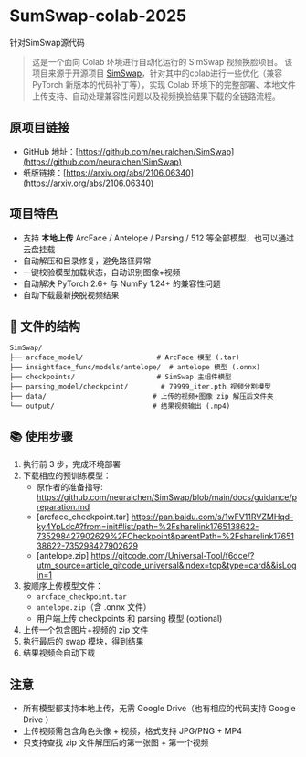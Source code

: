 # SumSwap-colab-2025
针对SimSwap源代码
> 这是一个面向 Colab 环境进行自动化运行的 SimSwap 视频换脸项目。
该项目来源于开源项目 [SimSwap](https://github.com/neuralchen/SimSwap)，针对其中的colab进行一些优化（兼容 PyTorch 新版本的代码补丁等），实现 Colab 环境下的完整部署、本地文件上传支持、自动处理兼容性问题以及视频换脸结果下载的全链路流程。

## 原项目链接

* GitHub 地址：[https://github.com/neuralchen/SimSwap](https://github.com/neuralchen/SimSwap)
* 纸版链接：[https://arxiv.org/abs/2106.06340](https://arxiv.org/abs/2106.06340)

## 项目特色

* 支持 **本地上传** ArcFace / Antelope / Parsing / 512 等全部模型，也可以通过云盘挂载
* 自动解压和目录修复，避免路径异常
* 一键校验模型加载状态，自动识别图像+视频
* 自动解决 PyTorch 2.6+ 与 NumPy 1.24+ 的兼容性问题
* 自动下载最新换脱视频结果

## 📃 文件的结构

```
SimSwap/
├── arcface_model/                  # ArcFace 模型 (.tar)
├── insightface_func/models/antelope/  # antelope 模型 (.onnx)
├── checkpoints/                    # SimSwap 主组件模型
├── parsing_model/checkpoint/        # 79999_iter.pth 视频分割模型
├── data/                          # 上传的视频+图像 zip 解压后文件夹
└── output/                        # 结果视频输出 (.mp4)
```

## 📚 使用步骤

1. 执行前 3 步，完成环境部署
2. 下载相应的预训练模型：
   - 原作者的准备指导: https://github.com/neuralchen/SimSwap/blob/main/docs/guidance/preparation.md
   - [arcface_checkpoint.tar] https://pan.baidu.com/s/1wFV11RVZMHqd-ky4YpLdcA?from=init#list/path=%2Fsharelink1765138622-735298427902629%2FCheckpoint&parentPath=%2Fsharelink1765138622-735298427902629
   - [antelope.zip] https://gitcode.com/Universal-Tool/f6dce/?utm_source=article_gitcode_universal&index=top&type=card&&isLogin=1
3. 按顺序上传模型文件：
   * `arcface_checkpoint.tar`
   * `antelope.zip`（含 .onnx 文件）
   * 用户端上传 checkpoints 和 parsing 模型 (optional)
4. 上传一个包含图片+视频的 zip 文件
5. 执行最后的 swap 模块，得到结果
6. 结果视频会自动下载

## 注意

* 所有模型都支持本地上传，无需 Google Drive（也有相应的代码支持 Google Drive ）
* 上传视频需包含角色头像 + 视频，格式支持 JPG/PNG + MP4
* 只支持查找 zip 文件解压后的第一张图 + 第一个视频
